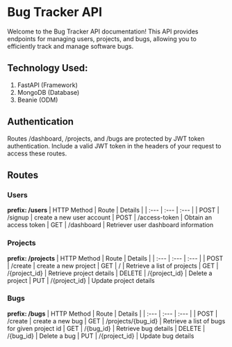 # Bug Tracker API
Welcome to the Bug Tracker API documentation! This API provides endpoints for managing users, projects, and bugs, allowing you to efficiently track and manage software bugs. 

## Technology Used: 
1. FastAPI (Framework)
2. MongoDB (Database)
3. Beanie (ODM)

## Authentication
Routes /dashboard, /projects, and /bugs are protected by JWT token authentication. Include a valid JWT token in the headers of your request to access these routes.

## Routes 
### Users
**prefix: /users**
| HTTP Method	| Route     | Details   |
|  :---         | :---      | :---      | 
| POST          | /signup   | create a new user account
| POST          | /access-token   | Obtain an access token
| GET          | /dashboard   | Retriever user dashboard information

### Projects
**prefix: /projects**
| HTTP Method	| Route     | Details   |
|  :---         | :---      | :---      | 
| POST          | /create   | create a new project
| GET          | /   | Retrieve a list of projects
| GET          | /{project_id}   | Retrieve project details
| DELETE          | /{project_id}   | Delete a project
| PUT          | /{project_id}   | Update project details

### Bugs
**prefix: /bugs**
| HTTP Method	| Route     | Details   |
|  :---         | :---      | :---      | 
| POST          | /create   | create a new bug
| GET          | /projects/{bug_id}   | Retrieve a list of bugs for given project id
| GET          | /{bug_id}   | Retrieve bug details
| DELETE          | /{bug_id}   | Delete a bug
| PUT          | /{project_id}   | Update bug details

